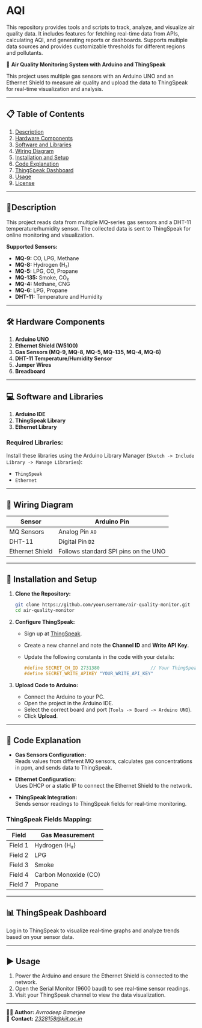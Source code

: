# AQI
This repository provides tools and scripts to track, analyze, and visualize air quality data. It includes features for fetching real-time data from APIs, calculating AQI, and generating reports or dashboards. Supports multiple data sources and provides customizable thresholds for different regions and pollutants.

🚨 **Air Quality Monitoring System with Arduino and ThingSpeak**

This project uses multiple gas sensors with an Arduino UNO and an Ethernet Shield to measure air quality and upload the data to ThingSpeak for real-time visualization and analysis.

---

## 📋 **Table of Contents**

1. [Description](#description)  
2. [Hardware Components](#hardware-components)  
3. [Software and Libraries](#software-and-libraries)  
4. [Wiring Diagram](#wiring-diagram)  
5. [Installation and Setup](#installation-and-setup)  
6. [Code Explanation](#code-explanation)  
7. [ThingSpeak Dashboard](#thingspeak-dashboard)  
8. [Usage](#usage)  
9. [License](#license)  

---

## 📑**Description**

This project reads data from multiple MQ-series gas sensors and a DHT-11 temperature/humidity sensor. The collected data is sent to ThingSpeak for online monitoring and visualization.

**Supported Sensors:**
- **MQ-9:** CO, LPG, Methane  
- **MQ-8:** Hydrogen (H₂)  
- **MQ-5:** LPG, CO, Propane  
- **MQ-135:** Smoke, CO₂  
- **MQ-4:** Methane, CNG  
- **MQ-6:** LPG, Propane  
- **DHT-11:** Temperature and Humidity  

---

## 🛠️ **Hardware Components**

1. **Arduino UNO**  
2. **Ethernet Shield (W5100)**  
3. **Gas Sensors (MQ-9, MQ-8, MQ-5, MQ-135, MQ-4, MQ-6)**  
4. **DHT-11 Temperature/Humidity Sensor**  
5. **Jumper Wires**  
6. **Breadboard**  

---

## 💻 **Software and Libraries**

1. **Arduino IDE**  
2. **ThingSpeak Library**  
3. **Ethernet Library**  

### Required Libraries:

Install these libraries using the Arduino Library Manager (`Sketch -> Include Library -> Manage Libraries`):

- `ThingSpeak`  
- `Ethernet`  

---

## 🔌 **Wiring Diagram**

| **Sensor** | **Arduino Pin**   |
|------------|------------------|
| MQ Sensors | Analog Pin `A0`  |
| DHT-11     | Digital Pin `D2` |
| Ethernet Shield | Follows standard SPI pins on the UNO |

---

## 🚀 **Installation and Setup**

1. **Clone the Repository:**

   ```bash
   git clone https://github.com/yourusername/air-quality-monitor.git
   cd air-quality-monitor
   ```

2. **Configure ThingSpeak:**

   - Sign up at [ThingSpeak](https://thingspeak.com/).  
   - Create a new channel and note the **Channel ID** and **Write API Key**.  
   - Update the following constants in the code with your details:

     ```cpp
     #define SECRET_CH_ID 2731380                   // Your ThingSpeak Channel ID
     #define SECRET_WRITE_APIKEY "YOUR_WRITE_API_KEY"
     ```

3. **Upload Code to Arduino:**

   - Connect the Arduino to your PC.  
   - Open the project in the Arduino IDE.  
   - Select the correct board and port (`Tools -> Board -> Arduino UNO`).  
   - Click **Upload**.

---

## 📝 **Code Explanation**

- **Gas Sensors Configuration:**  
  Reads values from different MQ sensors, calculates gas concentrations in ppm, and sends data to ThingSpeak.

- **Ethernet Configuration:**  
  Uses DHCP or a static IP to connect the Ethernet Shield to the network.

- **ThingSpeak Integration:**  
  Sends sensor readings to ThingSpeak fields for real-time monitoring.

### **ThingSpeak Fields Mapping:**

| **Field** | **Gas Measurement**      |
|-----------|--------------------------|
| Field 1   | Hydrogen (H₂)            |
| Field 2   | LPG                      |
| Field 3   | Smoke                    |
| Field 4   | Carbon Monoxide (CO)     |
| Field 7   | Propane                  |

---

## 📊 **ThingSpeak Dashboard**

Log in to ThingSpeak to visualize real-time graphs and analyze trends based on your sensor data.

---

## ▶️ **Usage**

1. Power the Arduino and ensure the Ethernet Shield is connected to the network.  
2. Open the Serial Monitor (9600 baud) to see real-time sensor readings.  
3. Visit your ThingSpeak channel to view the data visualization.

---

👨‍💻 **Author:** *Avrrodeep Banerjee*  
📧 **Contact:** *2328158@kiit.ac.in*  

